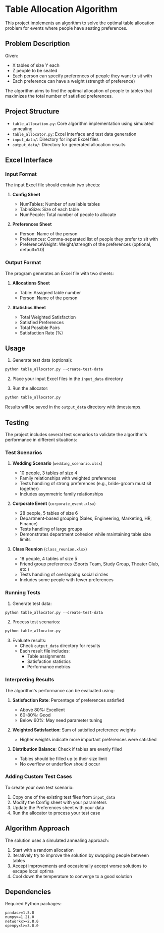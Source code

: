 # Table Allocation Algorithm

This project implements an algorithm to solve the optimal table allocation problem for events where people have seating preferences.

## Problem Description

Given:
- X tables of size Y each
- Z people to be seated
- Each person can specify preferences of people they want to sit with
- Each preference can have a weight (strength of preference)

The algorithm aims to find the optimal allocation of people to tables that maximizes the total number of satisfied preferences.

## Project Structure

- `table_allocation.py`: Core algorithm implementation using simulated annealing
- `table_allocator.py`: Excel interface and test data generation
- `input_data/`: Directory for input Excel files
- `output_data/`: Directory for generated allocation results

## Excel Interface

### Input Format
The input Excel file should contain two sheets:

1. **Config Sheet**
   - NumTables: Number of available tables
   - TableSize: Size of each table
   - NumPeople: Total number of people to allocate

2. **Preferences Sheet**
   - Person: Name of the person
   - Preferences: Comma-separated list of people they prefer to sit with
   - PreferenceWeight: Weight/strength of the preferences (optional, default=1.0)

### Output Format
The program generates an Excel file with two sheets:

1. **Allocations Sheet**
   - Table: Assigned table number
   - Person: Name of the person

2. **Statistics Sheet**
   - Total Weighted Satisfaction
   - Satisfied Preferences
   - Total Possible Pairs
   - Satisfaction Rate (%)

## Usage

1. Generate test data (optional):
```python
python table_allocator.py --create-test-data
```

2. Place your input Excel files in the `input_data` directory

3. Run the allocator:
```python
python table_allocator.py
```

Results will be saved in the `output_data` directory with timestamps.

## Testing

The project includes several test scenarios to validate the algorithm's performance in different situations:

### Test Scenarios

1. **Wedding Scenario** (`wedding_scenario.xlsx`)
   - 10 people, 3 tables of size 4
   - Family relationships with weighted preferences
   - Tests handling of strong preferences (e.g., bride-groom must sit together)
   - Includes asymmetric family relationships

2. **Corporate Event** (`corporate_event.xlsx`)
   - 28 people, 5 tables of size 6
   - Department-based grouping (Sales, Engineering, Marketing, HR, Finance)
   - Tests handling of large groups
   - Demonstrates department cohesion while maintaining table size limits

3. **Class Reunion** (`class_reunion.xlsx`)
   - 18 people, 4 tables of size 5
   - Friend group preferences (Sports Team, Study Group, Theater Club, etc.)
   - Tests handling of overlapping social circles
   - Includes some people with fewer preferences

### Running Tests

1. Generate test data:
```python
python table_allocator.py --create-test-data
```

2. Process test scenarios:
```python
python table_allocator.py
```

3. Evaluate results:
   - Check `output_data` directory for results
   - Each result file includes:
     - Table assignments
     - Satisfaction statistics
     - Performance metrics

### Interpreting Results

The algorithm's performance can be evaluated using:

1. **Satisfaction Rate**: Percentage of preferences satisfied
   - Above 80%: Excellent
   - 60-80%: Good
   - Below 60%: May need parameter tuning

2. **Weighted Satisfaction**: Sum of satisfied preference weights
   - Higher weights indicate more important preferences were satisfied

3. **Distribution Balance**: Check if tables are evenly filled
   - Tables should be filled up to their size limit
   - No overflow or underflow should occur

### Adding Custom Test Cases

To create your own test scenario:

1. Copy one of the existing test files from `input_data`
2. Modify the Config sheet with your parameters
3. Update the Preferences sheet with your data
4. Run the allocator to process your test case

## Algorithm Approach

The solution uses a simulated annealing approach:
1. Start with a random allocation
2. Iteratively try to improve the solution by swapping people between tables
3. Accept improvements and occasionally accept worse solutions to escape local optima
4. Cool down the temperature to converge to a good solution

## Dependencies

Required Python packages:
```
pandas>=1.5.0
numpy>=1.21.0
networkx>=2.8.0
openpyxl>=3.0.0
